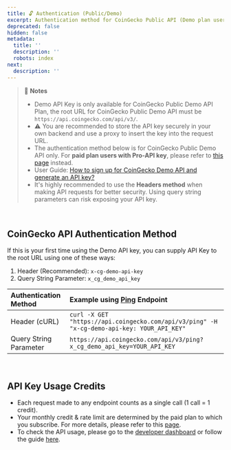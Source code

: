 ```yaml
---
title: 🔓 Authentication (Public/Demo)
excerpt: Authentication method for CoinGecko Public API (Demo plan users)
deprecated: false
hidden: false
metadata:
  title: ''
  description: ''
  robots: index
next:
  description: ''
---
```

> 📘 **Notes**
> 
> - Demo API Key is only available for CoinGecko Public Demo API Plan, the root URL for CoinGecko Public Demo API must be `https://api.coingecko.com/api/v3/`.
> - ⚠️ You are recommended to store the API key securely in your own backend and use a proxy to insert the key into the request URL.
> - The authentication method below is for CoinGecko Public Demo API only. For **paid plan users with Pro-API key**, please refer to [this page](https://docs.coingecko.com/v3.1.1/reference/authentication) instead. 
> - User Guide: [How to sign up for CoinGecko Demo API and generate an API key?](https://support.coingecko.com/hc/en-us/articles/21880397454233)
> - It's highly recommended to use the **Headers method** when making API requests for better security. Using query string parameters can risk exposing your API key.

<br />

## CoinGecko API Authentication Method

If this is your first time using the Demo API key, you can supply API Key to the root URL using one of these ways:

1. Header (Recommended): `x-cg-demo-api-key`
2. Query String Parameter: `x_cg_demo_api_key`

| Authentication Method  | Example using [Ping](/reference/ping-server) Endpoint                                      |
| :--------------------- | :----------------------------------------------------------------------------------------- |
| Header (cURL)          | `curl -X GET "https://api.coingecko.com/api/v3/ping" -H "x-cg-demo-api-key: YOUR_API_KEY"` |
| Query String Parameter | `https://api.coingecko.com/api/v3/ping?x_cg_demo_api_key=YOUR_API_KEY`                     |

<br />

## API Key Usage Credits

- Each request made to any endpoint counts as a single call (1 call = 1 credit).
- Your monthly credit & rate limit are determined by the paid plan to which you subscribe. For more details, please refer to this [page](https://www.coingecko.com/en/api/pricing).
- To check the API usage, please go to the [developer dashboard](https://www.coingecko.com/en/developers/dashboard) or follow the guide [here](/reference/setting-up-your-api-key#4-api-usage-report).